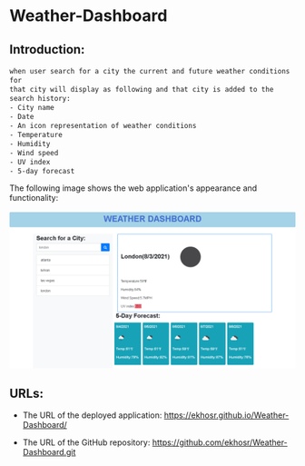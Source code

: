 # Weather-Dashboard

## Introduction:

```
when user search for a city the current and future weather conditions for
that city will display as following and that city is added to the search history:
- City name
- Date
- An icon representation of weather conditions
- Temperature
- Humidity
- Wind speed
- UV index
- 5-day forecast
```

The following image shows the web application's appearance and functionality:

![Scree Capture](screencapture.png)

## URLs:

- The URL of the deployed application: https://ekhosr.github.io/Weather-Dashboard/

- The URL of the GitHub repository: https://github.com/ekhosr/Weather-Dashboard.git
